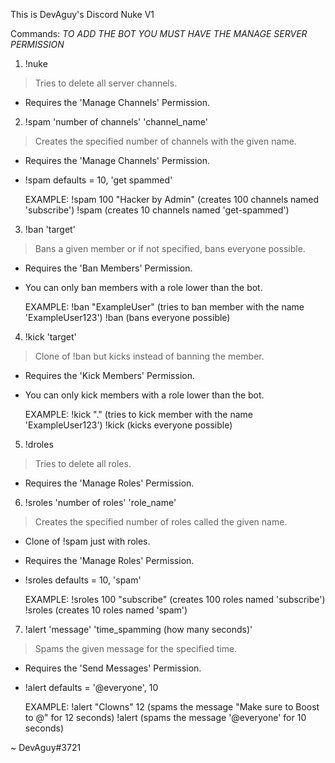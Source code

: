 This is DevAguy's Discord Nuke V1

Commands:
*TO ADD THE BOT YOU MUST HAVE THE MANAGE SERVER PERMISSION*

1) !nuke 
> Tries to delete all server channels.
- Requires the 'Manage Channels' Permission.


2) !spam 'number of channels' 'channel_name'
> Creates the specified number of channels with the given name. 
- Requires the 'Manage Channels' Permission.
- !spam defaults = 10, 'get spammed'

	EXAMPLE:
!spam 100 "Hacker by Admin" (creates 100 channels named 'subscribe')
!spam (creates 10 channels named 'get-spammed')


3) !ban 'target'
> Bans a given member or if not specified, bans everyone possible.
- Requires the 'Ban Members' Permission.
- You can only ban members with a role lower than the bot.

	EXAMPLE:
!ban "ExampleUser" (tries to ban member with the name 'ExampleUser123')
!ban (bans everyone possible)


4) !kick 'target'
> Clone of !ban but kicks instead of banning the member.
- Requires the 'Kick Members' Permission.
- You can only kick members with a role lower than the bot.

	EXAMPLE:
!kick "." (tries to kick member with the name 'ExampleUser123')
!kick (kicks everyone possible)


5) !droles
> Tries to delete all roles.
- Requires the 'Manage Roles' Permission.


6) !sroles 'number of roles' 'role_name'
> Creates the specified number of roles called the given name.
- Clone of !spam just with roles.
- Requires the 'Manage Roles' Permission.
- !sroles defaults = 10, 'spam'

	EXAMPLE:
!sroles 100 "subscribe" (creates 100 roles named 'subscribe')
!sroles (creates 10 roles named 'spam')


7) !alert 'message' 'time_spamming (how many seconds)'
> Spams the given message for the specified time.
- Requires the 'Send Messages' Permission.
- !alert defaults = '@everyone', 10

	EXAMPLE:
!alert "Clowns" 12 (spams the message "Make sure to Boost to @" for 12 seconds)
!alert (spams the message '@everyone' for 10 seconds)


~ DevAguy#3721

